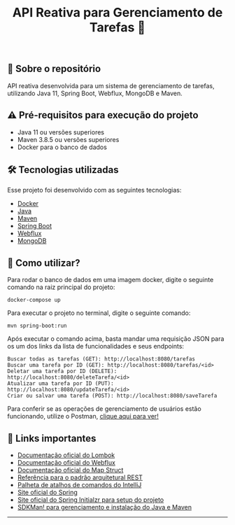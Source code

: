<br>
<h1 align="center">
API Reativa para Gerenciamento de Tarefas 📑
</h1>
<br>

## 💬 Sobre o repositório

API reativa desenvolvida para um sistema de gerenciamento de tarefas, utilizando Java 11, Spring Boot, Webflux, MongoDB e Maven.

## ⚠ Pré-requisitos para execução do projeto

* Java 11 ou versões superiores
* Maven 3.8.5 ou versões superiores
* Docker para o banco de dados

## 🛠 Tecnologias utilizadas

Esse projeto foi desenvolvido com as seguintes tecnologias:

* [Docker](https://www.docker.com/)
* [Java](https://www.oracle.com/br/java/)
* [Maven](https://maven.apache.org/)
* [Spring Boot](https://spring.io/projects/spring-boot)
* [Webflux](https://docs.spring.io/spring-framework/docs/current/reference/html/web-reactive.html)
* [MongoDB](https://www.mongodb.com/pt-br)

## 📌 Como utilizar?

Para rodar o banco de dados em uma imagem docker, digite o seguinte comando na raiz principal do projeto:

```shell script
docker-compose up
```

Para executar o projeto no terminal, digite o seguinte comando:

```shell script
mvn spring-boot:run 
```

Após executar o comando acima, basta mandar uma requisição JSON para os um dos links da lista de funcionalidades e seus endpoints:

```
Buscar todas as tarefas (GET): http://localhost:8080/tarefas
Buscar uma tarefa por ID (GET): http://localhost:8080/tarefas/<id>
Deletar uma tarefa por ID (DELETE): http://localhost:8080/deleteTarefa/<id>
Atualizar uma tarefa por ID (PUT): http://localhost:8080/updateTarefa/<id>
Criar ou salvar uma tarefa (POST): http://localhost:8080/saveTarefa
```

Para conferir se as operações de gerenciamento de usuários estão funcionando, utilize o Postman, [clique aqui para ver!](https://ibb.co/0QMytWZ)

## 🧠 Links importantes

* [Documentação oficial do Lombok](https://projectlombok.org/)
* [Documentação oficial do Webflux](https://docs.spring.io/spring-framework/docs/current/reference/html/web-reactive.html)
* [Documentação oficial do Map Struct](https://mapstruct.org/)
* [Referência para o padrão arquitetural REST](https://restfulapi.net/)
* [Palheta de atalhos de comandos do IntelliJ](https://resources.jetbrains.com/storage/products/intellij-idea/docs/IntelliJIDEA_ReferenceCard.pdf)
* [Site oficial do Spring](https://spring.io/)
* [Site oficial do Spring Initialzr para setup do projeto](https://start.spring.io/)
* [SDKMan! para gerenciamento e instalação do Java e Maven](https://sdkman.io/)

---

